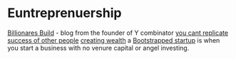 # Euntreprenuership

[Billionares Build](http://paulgraham.com/ace.html) - blog from the founder of Y combinator
[you cant replicate success of other people](https://flaviocopes.com/replicate-success-others/)
[creating wealth](http://paulgraham.com/wealth.html)
a [Bootstrapped startup](https://www.investopedia.com/articles/investing/082814/companies-succeeded-bootstrapping.asp) is when you start a business with no venure capital or angel investing. 

